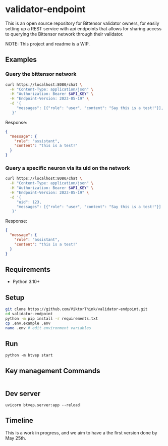 # validator-endpoint

This is an open source repository for Bittensor validator owners, for easily setting
up a REST service with api endpoints that allows for sharing access to querying the Bittensor
network through their validator.

NOTE: This project and readme is a WIP.

## Examples

### Query the bittensor network

```bash
curl https://localhost:8080/chat \
  -H "Content-Type: application/json" \
  -H "Authorization: Bearer $API_KEY" \
  -H "Endpoint-Version: 2023-05-19" \
  -d '{
     "messages": [{"role": "user", "content": "Say this is a test!"}],
   }'
```

Response:

```json
{
  "message": {
    "role": "assistant",
    "content": "this is a test!"
  }
}
```

### Query a specific neuron via its uid on the network

```bash
curl https://localhost:8080/chat \
  -H "Content-Type: application/json" \
  -H "Authorization: Bearer $API_KEY" \
  -H "Endpoint-Version: 2023-05-19" \
  -d '{
     "uid": 123,
     "messages": [{"role": "user", "content": "Say this is a test!"}]
   }'
```

Response:

```json
{
  "message": {
    "role": "assistant",
    "content": "this is a test!"
  }
}
```

## Requirements

- Python 3.10+

## Setup

```bash
git clone https://github.com/ViktorThink/validator-endpoint.git
cd validator-endpoint
python -m pip install -r requirements.txt
cp .env.example .env
nano .env # edit environment variables

```

## Run

```
python -m btvep start
```

## Key management Commands

```bash


```

## Dev server

```
uvicorn btvep.server:app --reload
```

## Timeline

This is a work in progress, and we aim to have a the first version done by May 25th.
